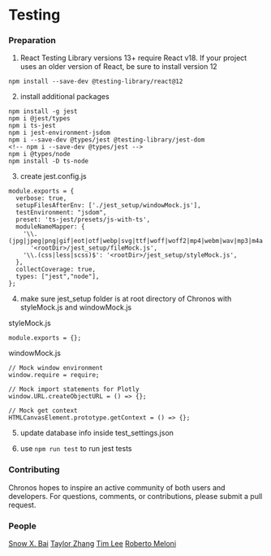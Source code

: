 # Testing 

### Preparation

1. React Testing Library versions 13+ require React v18. If your project uses an older version of React, be sure to install version 12
```
npm install --save-dev @testing-library/react@12

``` 
2. install additional packages
```
npm install -g jest
npm i @jest/types
npm i ts-jest
npm i jest-environment-jsdom
npm i --save-dev @types/jest @testing-library/jest-dom
<!-- npm i --save-dev @types/jest -->
npm i @types/node
npm install -D ts-node
```
3. create jest.config.js 
```
module.exports = {
  verbose: true,
  setupFilesAfterEnv: ['./jest_setup/windowMock.js'],
  testEnvironment: "jsdom",
  preset: 'ts-jest/presets/js-with-ts',
  moduleNameMapper: {
    '\\.(jpg|jpeg|png|gif|eot|otf|webp|svg|ttf|woff|woff2|mp4|webm|wav|mp3|m4a|aac|oga)$':
      '<rootDir>/jest_setup/fileMock.js',
    '\\.(css|less|scss)$': '<rootDir>/jest_setup/styleMock.js',
  },
  collectCoverage: true,
  types: ["jest","node"],
};
```
4. make sure jest_setup folder is at root directory of Chronos with styleMock.js and windowMock.js

  styleMock.js
  ```
  module.exports = {};
  ```
  windowMock.js
  ```
  // Mock window environment
  window.require = require;

  // Mock import statements for Plotly
  window.URL.createObjectURL = () => {};

  // Mock get context
  HTMLCanvasElement.prototype.getContext = () => {};
  ```
5. update database info inside test_settings.json 

6. use `npm run test` to run jest tests

### Contributing

Chronos hopes to inspire an active community of both users and developers. For questions, comments, or contributions, please submit a pull request.

### People
[Snow X. Bai](https://github.com/xueapp)
[Taylor Zhang](https://github.com/taylrzhang)
[Tim Lee](https://github.com/timlee12)
[Roberto Meloni](https://github.com/RobertoRueMeloni)
